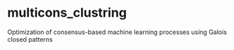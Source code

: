# multicons_clustring
Optimization of consensus-based machine learning processes using Galois closed patterns
